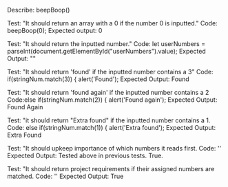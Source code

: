 Describe: beepBoop()

Test: "It should return an array with a 0 if the number 0 is inputted."
Code: beepBoop(0);
Expected output: 0

Test: "It should return the inputted number."
Code: let userNumbers = parseInt(document.getElementById("userNumbers").value);
Expected Output: ""

Test: "It should return 'found' if the inputted number contains a 3"
Code: if(stringNum.match(3)) {
alert('Found');
Expected Output: Found

Test: "It should return 'found again' if the inputted number contains a 2
Code:else if(stringNum.match(2)) {
alert('Found again');
Expected Output: Found Again

Test: "it should return "Extra found" if the inputted number contains a 1.
Code: else if(stringNum.match(1)) {
alert('Extra found');
Expected Output: Extra Found

Test: "It should upkeep importance of which numbers it reads first.
Code: ''
Expected Output: Tested above in previous tests. True.

Test: "It should return project requirements if their assigned numbers are matched.
Code: ''
Expected Output: True
